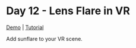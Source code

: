 # Day 12 - Lens Flare in VR

[Demo](https://risonsimon.com/projects/day12) | [Tutorial](http://tutorialsforvr.com/lensflare-vr-tutorial/)

Add sunflare to your VR scene.

